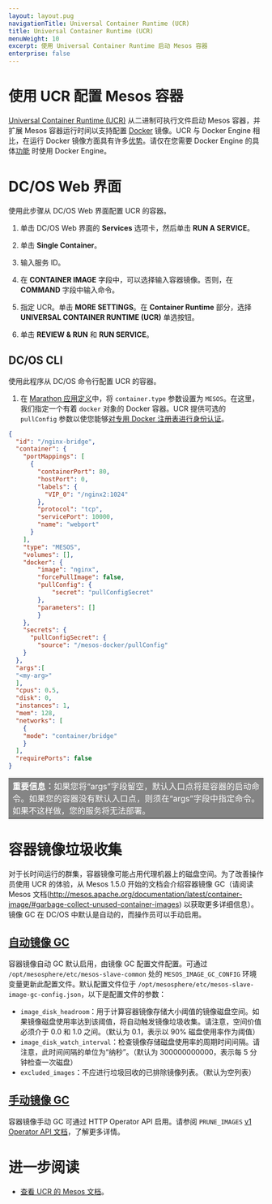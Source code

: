 ```yaml
---
layout: layout.pug
navigationTitle: Universal Container Runtime (UCR)
title: Universal Container Runtime (UCR)
menuWeight: 10
excerpt: 使用 Universal Container Runtime 启动 Mesos 容器 
enterprise: false
---
```


# 使用 UCR 配置 Mesos 容器

[Universal Container Runtime (UCR)](http://mesos.apache.org/documentation/latest/container-image) 从二进制可执行文件启动 Mesos 容器，并扩展 Mesos 容器运行时间以支持配置 [Docker](https://docker.com/) 镜像。UCR 与 Docker Engine 相比，在运行 Docker 镜像方面具有许多[优势](/1.11/deploying-services/containerizers/)。请仅在您需要 Docker Engine 的具体[功能](/1.11/deploying-services/containerizers/#container-runtime-features) 时使用 Docker Engine。

# DC/OS Web 界面
使用此步骤从 DC/OS Web 界面配置 UCR 的容器。

1. 单击 DC/OS Web 界面的 **Services** 选项卡，然后单击 **RUN A SERVICE**。

1. 单击 **Single Container**。

1. 输入服务 ID。

1. 在 **CONTAINER IMAGE** 字段中，可以选择输入容器镜像。否则，在 **COMMAND** 字段中输入命令。

1. 指定 UCR。单击 **MORE SETTINGS**。在 **Container Runtime** 部分，选择 **UNIVERSAL CONTAINER RUNTIME (UCR)** 单选按钮。

1. 单击 **REVIEW & RUN** 和 **RUN SERVICE**。


## DC/OS CLI
使用此程序从 DC/OS 命令行配置 UCR 的容器。

1. 在 [Marathon 应用定义](/1.11/deploying-services/creating-services/#deploying-a-simple-docker-based-application-with-the-rest-api)中，将 `container.type` 参数设置为 `MESOS`。在这里，我们指定一个有着 `docker` 对象的 Docker 容器。UCR 提供可选的 `pullConfig` 参数以使您能够[对专用 Docker 注册表进行身份认证](/1.11/deploying-services/private-docker-registry/)。

```json
{
  "id": "/nginx-bridge",
  "container": {
    "portMappings": [
      {
        "containerPort": 80,
        "hostPort": 0,
        "labels": {
          "VIP_0": "/nginx2:1024"
        },
        "protocol": "tcp",
        "servicePort": 10000,
        "name": "webport"
      }
    ],
    "type": "MESOS",
    "volumes": [],
    "docker": {
        "image": "nginx",
        "forcePullImage": false,
        "pullConfig": {
            "secret": "pullConfigSecret"
        },
        "parameters": []
        }
    },
    "secrets": {
      "pullConfigSecret": {
        "source": "/mesos-docker/pullConfig"
    }
  },
  "args":[
  "<my-arg>"
  ],
  "cpus": 0.5,
  "disk": 0,
  "instances": 1,
  "mem": 128,
  "networks": [
    {
    "mode": "container/bridge"
    }
  ],
  "requirePorts": false
}
```

<table class=“table” bgcolor=#858585>
<tr> 
  <td align=justify style=color:white><strong>重要信息：</strong>如果您将“args”字段留空，默认入口点将是容器的启动命令。如果您的容器没有默认入口点，则须在“args”字段中指定命令。如果不这样做，您的服务将无法部署。</td> 
</tr> 
</table>

# 容器镜像垃圾收集

对于长时间运行的群集，容器镜像可能占用代理机器上的磁盘空间。为了改善操作员使用 UCR 的体验，从 Mesos 1.5.0 开始的文档会介绍容器镜像 GC（请阅读 Mesos 文档(http://mesos.apache.org/documentation/latest/container-image/#garbage-collect-unused-container-images) 以获取更多详细信息）。镜像 GC 在 DC/OS 中默认是自动的，而操作员可以手动启用。

## [自动镜像 GC](http://mesos.apache.org/documentation/latest/container-image/#automatic-image-gc-through-agent-flag)

容器镜像自动 GC 默认启用，由镜像 GC 配置文件配置。可通过 `/opt/mesosphere/etc/mesos-slave-common` 处的 `MESOS_IMAGE_GC_CONFIG` 环境变量更新此配置文件。默认配置文件位于 `/opt/mesosphere/etc/mesos-slave-image-gc-config.json`，以下是配置文件的参数：

- `image_disk_headroom`：用于计算容器镜像存储大小阈值的镜像磁盘空间。如果镜像磁盘使用率达到该阈值，将自动触发镜像垃圾收集。请注意，空间价值必须介于 0.0 和 1.0 之间。（默认为 0.1，表示以 90% 磁盘使用率作为阈值）
- `image_disk_watch_interval`：检查镜像存储磁盘使用率的周期时间间隔。请注意，此时间间隔的单位为“纳秒”。（默认为 300000000000，表示每 5 分钟检查一次磁盘）
- `excluded_images`：不应进行垃圾回收的已排除镜像列表。（默认为空列表）

## [手动镜像 GC](http://mesos.apache.org/documentation/latest/container-image/#manual-image-gc-through-http-api)

容器镜像手动 GC 可通过 HTTP Operator API 启用。请参阅 `PRUNE_IMAGES` [v1 Operator API 文档](http://mesos.apache.org/documentation/latest/operator-http-api/#prune_images)，了解更多详情。

# 进一步阅读
- [查看 UCR 的 Mesos 文档](http://mesos.apache.org/documentation/latest/container-image/)。
